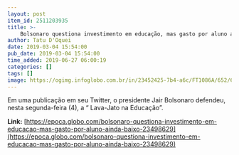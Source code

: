 ```yaml
---
layout: post
item_id: 2511203935
title: >-
    Bolsonaro questiona investimento em educação, mas gasto por aluno ainda é baixo
author: Tatu D'Oquei
date: 2019-03-04 15:54:00
pub_date: 2019-03-04 15:54:00
time_added: 2019-06-27 06:00:19
categories: []
tags: []
image: https://ogimg.infoglobo.com.br/in/23452425-7b4-a6c/FT1086A/652/67735689_RI-Rio-de-Janeiro-RJ-16-05-2017-Volta-as-aulas-na-escola-que-estudava-Maria-Eduarda-menina.jpg
---
```


Em uma publicação em seu Twitter, o presidente Jair Bolsonaro defendeu, nesta segunda-feira (4), a “ Lava-Jato na Educação”.

**Link:** [https://epoca.globo.com/bolsonaro-questiona-investimento-em-educacao-mas-gasto-por-aluno-ainda-baixo-23498629](https://epoca.globo.com/bolsonaro-questiona-investimento-em-educacao-mas-gasto-por-aluno-ainda-baixo-23498629)

